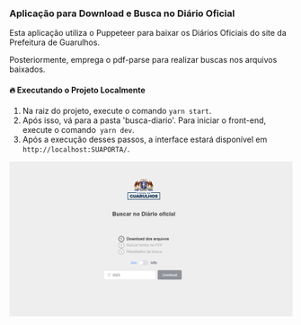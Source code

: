 ### Aplicação para Download e Busca no Diário Oficial

Esta aplicação utiliza o Puppeteer para baixar os Diários Oficiais do site da Prefeitura de Guarulhos. 

Posteriormente, emprega o pdf-parse para realizar buscas nos arquivos baixados.

#### 🔥 Executando o Projeto Localmente

1. Na raiz do projeto, execute o comando `yarn start`.
2. Após isso, vá para a pasta 'busca-diario'. Para iniciar o front-end, execute o comando` yarn dev`.
3. Após a execução desses passos, a interface estará disponível em `http://localhost:SUAPORTA/`.

![Tela inicial](https://raw.githubusercontent.com/kleberMRocha/buscaDiarioOficial/master/busca-diario/src/assets/tela.png "Tela")
